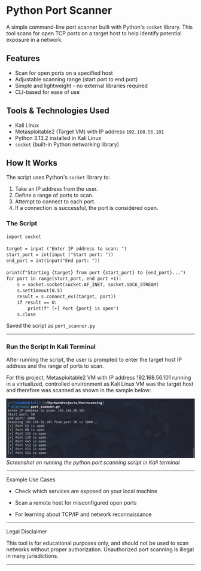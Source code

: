 # Python Port Scanner

A simple command-line port scanner built with Python's `socket` library. This tool scans for open TCP ports on a target host to help identify potential exposure in a network.

## Features

- Scan for open ports on a specified host
- Adjustable scanning range (start port to end port)
- Simple and lightweight - no external libraries required
- CLI-based for ease of use

## Tools & Technologies Used

- Kali Linux 
- Metasploitable2 (Target VM) with IP address `192.168.56.101`
- Python 3.13.2 installed in Kali Linux
- `socket` (built-in Python networking library)

## How It Works

The script uses Python's `socket` library to:

1. Take an IP address from the user.
2. Define a range of ports to scan.
3. Attempt to connect to each port.
4. If a connection is successful, the port is considered open.

### The Script

```
import socket

target = input ("Enter IP address to scan: ")
start_port = int(input ("Start port: "))
end_port = int(input("End port: "))

print(f"Starting {target} from port {start_port} to {end_port}...")
for port in range(start_port, end port +1):
    s = socket.socket(socket.AF_INET, socket.SOCK_STREAM)
    s.settimeout(0.5)
    result = s.connect_ex((target, port))
    if result == 0:
        print(f" [+] Port {port} is open")
    s.close      
```
Saved the script as `port_scanner.py`

---

### Run the Script In Kali Terminal

After running the script, the user is prompted to enter the target host IP address and the range of ports to scan. 

For this project, Metasploitable2 VM with IP address 192.168.56.101 running in a virtualized, controlled environment as Kali Linux VM was the target host and therefore was scanned as shown in the sample below:

![Running Python Port Scanning Script Screenshot](images/port_scanner.png)
*Screenshot on running the python port scanning script in Kali terminal*

---

Example Use Cases

- Check which services are exposed on your local machine

- Scan a remote host for misconfigured open ports

- For learning about TCP/IP and network reconnaissance

---

Legal Disclaimer

This tool is for educational purposes only, and should not be used to scan networks without proper authorization. Unauthorized port scanning is illegal in many jurisdictions.

---

